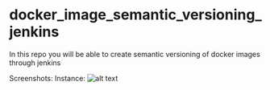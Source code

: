 # docker_image_semantic_versioning_jenkins
In this repo you will be able to create semantic versioning of docker images through jenkins

Screenshots:
Instance:
![alt text](https://github.com/shydrate/docker_image_semantic_versioning_jenkins/master/Images/part_1.png)
